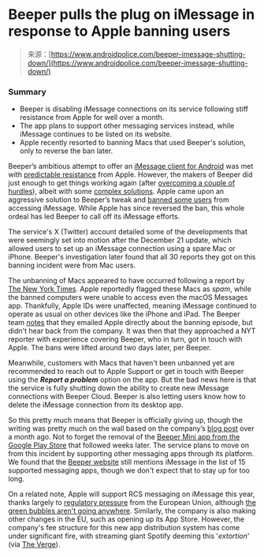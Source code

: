 <!--yml
category: 未分类
date: 2024-05-27 15:14:12
-->

# Beeper pulls the plug on iMessage in response to Apple banning users

> 来源：[https://www.androidpolice.com/beeper-imessage-shutting-down/](https://www.androidpolice.com/beeper-imessage-shutting-down/)

### Summary

*   Beeper is disabling iMessage connections on its service following stiff resistance from Apple for well over a month.
*   The app plans to support other messaging services instead, while iMessage continues to be listed on its website.
*   Apple recently resorted to banning Macs that used Beeper's solution, only to reverse the ban later.

Beeper’s ambitious attempt to offer an [iMessage client for Android](http://www.androidpolice.com/do-android-users-even-want-imessage/) was met with [predictable resistance](https://www.androidpolice.com/apple-cuts-off-beeper-mini-access-imessage/) from Apple. However, the makers of Beeper did just enough to get things working again (after [overcoming a couple of hurdles](https://www.androidpolice.com/beeper-mini-back-no-phone-numbers-b/)), albeit with some [complex solutions](https://www.androidpolice.com/beeper-last-ditch-effort-imessage-android/). Apple came upon an aggressive solution to Beeper’s tweak and [banned some users](https://www.androidpolice.com/apple-beeper-imessage-banhammer/) from accessing iMessage. While Apple has since reversed the ban, this whole ordeal has led Beeper to call off its iMessage efforts.

The service's X (Twitter) account detailed some of the developments that were seemingly set into motion after the December 21 update, which allowed users to set up an iMessage connection using a spare Mac or iPhone. Beeper's investigation later found that all 30 reports they got on this banning incident were from Mac users.

The unbanning of Macs appeared to have occurred following a report by [The New York Times](https://www.nytimes.com/2024/01/26/technology/apple-messaging-crackdown-beeper.html). Apple reportedly flagged these Macs as *spam*, while the banned computers were unable to access even the macOS Messages app. Thankfully, Apple IDs were unaffected, meaning iMessage continued to operate as usual on other devices like the iPhone and iPad. The Beeper team [notes](https://twitter.com/onbeeper/status/1750932040130961465) that they emailed Apple directly about the banning episode, but didn't hear back from the company. It was then that they approached a NYT reporter with experience covering Beeper, who in turn, got in touch with Apple. The bans were lifted around two days later, per Beeper.

Meanwhile, customers with Macs that haven't been unbanned yet are recommended to reach out to Apple Support or get in touch with Beeper using the ***Report a problem*** option on the app. But the bad news here is that the service is fully shutting down the ability to create new iMessage connections with Beeper Cloud. Beeper is also letting users know how to delete the iMessage connection from its desktop app.

So this pretty much means that Beeper is officially giving up, though the writing was pretty much on the wall based on the company’s [blog post](https://blog.beeper.com/p/beeper-moving-forward) over a month ago. Not to forget the removal of the [Beeper Mini app from the Google Play Store](https://www.androidpolice.com/beeper-mini-removed-from-play-store/) that followed weeks later. The service plans to move on from this incident by supporting other messaging apps through its platform. We found that the [Beeper website](https://www.beeper.com/) still mentions iMessage in the list of 15 supported messaging apps, though we don't expect that to stay up for too long.

On a related note, Apple will support RCS messaging on iMessage this year, thanks largely to [regulatory pressure](https://www.androidpolice.com/google-letter-eu-force-imessage-work-better-with-android/) from the European Union, although [the green bubbles aren't going anywhere](http://www.androidpolice.com/apple-rcs-imessage-b/). Similarly, the company is also making other changes in the EU, such as opening up its App Store. However, the company's fee structure for this new app distribution system has come under significant fire, with streaming giant Spotify deeming this '*extortion*' (via [The Verge](https://www.theverge.com/2024/1/26/24052162/spotify-apple-app-store-tax-eu-dma)).